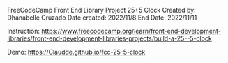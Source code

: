 FreeCodeCamp Front End Library Project
25+5 Clock
Created by: Dhanabelle Cruzado
Date created: 2022/11/8
End Date: 2022/11/11

Instruction: https://www.freecodecamp.org/learn/front-end-development-libraries/front-end-development-libraries-projects/build-a-25--5-clock


Demo: https://Claudde.github.io/fcc-25-5-clock
